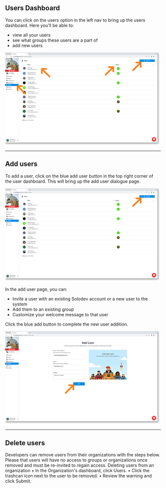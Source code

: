 ## Users Dashboard

You can click on the users option in the left nav to bring up the users dashboard. Here you’ll be able to:

- view all your users
- see what groups these users are a part of
- add new users

<a href="4-users-home-lg.jpg" target="_blank"><img src="4-users-home.jpg" style=" margin: auto; display: block"></a>


---

## Add users

To add a user, click on the blue add user button in the top right corner of the user dashboard. This will bring up the add user dialogue page.

<a href="4-users-add-user-1-lg.jpg" target="_blank"><img src="4-users-add-user-1.jpg" style=" margin: auto; display: block"></a>


In the add user page, you can:

- Invite a user with an existing Solodev account or a new user to the system
- Add them to an existing group
- Customize y­our welcome message to that user

Click the blue add button to complete the new user addition.

<a href="4-users-add-user-2lg.jpg" target="_blank"><img src="4-users-add-user-2.jpg" style=" margin: auto; display: block"></a>

---

## Delete users

Developers can remove users from their organizations with the steps below. Please that users will have no access to groups or organizations once removed and must be re-invited to regain access. 
Deleting users from an organization
    • In the Organization's dashboard, click Users.
    • Click the trashcan icon next to the user to be removed.
    • Review the warning and click Submit.



